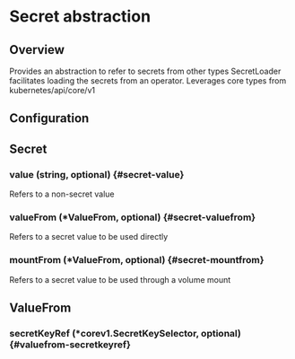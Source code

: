 # Secret abstraction
## Overview
 Provides an abstraction to refer to secrets from other types
 SecretLoader facilitates loading the secrets from an operator.
 Leverages core types from kubernetes/api/core/v1

## Configuration
## Secret

### value (string, optional) {#secret-value}

Refers to a non-secret value 



### valueFrom (*ValueFrom, optional) {#secret-valuefrom}

Refers to a secret value to be used directly 



### mountFrom (*ValueFrom, optional) {#secret-mountfrom}

Refers to a secret value to be used through a volume mount 




## ValueFrom

### secretKeyRef (*corev1.SecretKeySelector, optional) {#valuefrom-secretkeyref}
